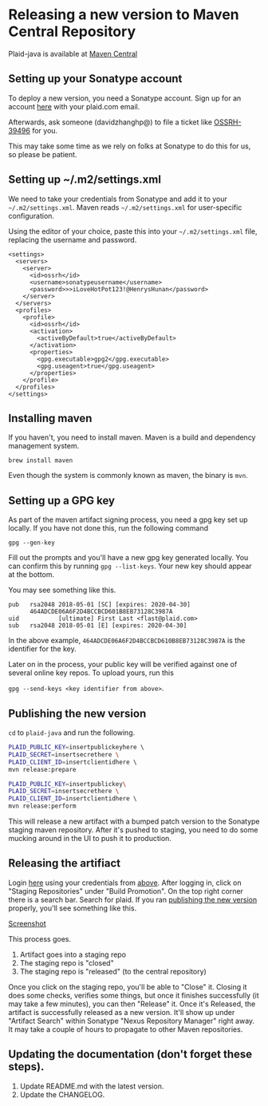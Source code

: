 # Releasing a new version to Maven Central Repository

Plaid-java is available at [Maven Central](https://search.maven.org/#search%7Cga%7C1%7Cplaid-java)

## Setting up your Sonatype account

To deploy a new version, you need a Sonatype account. 
Sign up for an account [here](https://issues.sonatype.org/secure/Signup!default.jspa) with your plaid.com email.

Afterwards, ask someone (davidzhanghp@) to file a ticket like [OSSRH-39496](https://issues.sonatype.org/browse/OSSRH-39496) for you.

This may take some time as we rely on folks at Sonatype to do this for us, so please be patient.

## Setting up ~/.m2/settings.xml
We need to take your credentials from Sonatype and add it to your `~/.m2/settings.xml`. Maven reads `~/.m2/settings.xml` for user-specific configuration.

Using the editor of your choice, paste this into your `~/.m2/settings.xml` file, replacing the username and password.

```
<settings>
  <servers>
    <server>
      <id>ossrh</id>
      <username>sonatypeusername</username>
      <password>>>iLoveHotPot123!@HenrysHunan</password>
    </server>
  </servers>
  <profiles>
    <profile>
      <id>ossrh</id>
      <activation>
        <activeByDefault>true</activeByDefault>
      </activation>
      <properties>
        <gpg.executable>gpg2</gpg.executable>
        <gpg.useagent>true</gpg.useagent>
      </properties>
    </profile>
  </profiles>
</settings>
```   

## Installing maven

If you haven't, you need to install maven. Maven is a build and dependency management system.  

```
brew install maven
```

Even though the system is commonly known as maven, the binary is `mvn`.

## Setting up a GPG key
As part of the maven artifact signing process, you need a gpg key set up locally. If you have not done this, run the following command

```
gpg --gen-key
```

Fill out the prompts and you'll have a new gpg key generated locally. You can confirm this by running `gpg --list-keys`. Your new key should appear at the bottom.

You may see something like this.

```
pub   rsa2048 2018-05-01 [SC] [expires: 2020-04-30]
      464ADCDE06A6F2D4BCCBCD601B8EB73128C3987A
uid           [ultimate] First Last <flast@plaid.com>
sub   rsa2048 2018-05-01 [E] [expires: 2020-04-30]
```

In the above example, `464ADCDE06A6F2D4BCCBCD610B8EB73128C3987A` is the identifier for the key. 

Later on in the process, your public key will be verified against one of several online key repos. To upload yours, run this

`gpg --send-keys <key identifier from above>`.

## Publishing the new version
`cd` to `plaid-java` and run the following.

```bash
PLAID_PUBLIC_KEY=insertpublickeyhere \ 
PLAID_SECRET=insertsecrethere \
PLAID_CLIENT_ID=insertclientidhere \ 
mvn release:prepare

PLAID_PUBLIC_KEY=insertpublickey\ 
PLAID_SECRET=insertsecrethere \
PLAID_CLIENT_ID=insertclientidhere \ 
mvn release:perform
```  

This will release a new artifact with a bumped patch version to the Sonatype staging maven repository. After it's pushed to staging, you need to do some mucking around in the UI to push it to production.

## Releasing the artifiact

Login [here](https://oss.sonatype.org/#welcome) using your credentials from [above](#setting-up-your-sonatype-account). After logging in, click on "Staging Repositories" under "Build Promotion". On the top right corner there is a search bar. 
Search for plaid. If you ran [publishing the new version](#publishing-the-new-version) properly, you'll see something like this.

[Screenshot](../assets/ss1.png?raw=true)

This process goes.
1. Artifact goes into a staging repo
1. The staging repo is "closed"
1. The staging repo is "released" (to the central repository)

Once you click on the staging repo, you'll be able to "Close" it. Closing it does some checks, verifies some things, but once it finishes successfully (it may take a few minutes), you can then "Release" it. Once it's Released, the artifact is successfully released as a new version. It'll show up under "Artifact Search" within Sonatype "Nexus Repository Manager" right away. It may take a couple of hours to propagate to other Maven repositories.

## Updating the documentation (don't forget these steps).

1. Update README.md with the latest version.
1. Update the CHANGELOG.
